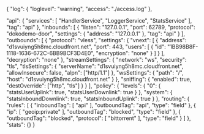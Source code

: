 {
"log": {
"loglevel": "warning",
"access": "./access.log"
},

"api": {
"services": [
"HandlerService",
"LoggerService",
"StatsService"
],
"tag": "api"
},
"inbounds": [
{
"listen": "127.0.0.1",
"port": 62789,
"protocol": "dokodemo-door",
"settings": {
"address": "127.0.0.1"
},
"tag": "api"
}
],
"outbounds": [
{
"protocol": "vless",
"settings": {
"vnext": [
{
"address": "d1svuiyng5h8mc.cloudfront.net",
"port": 443,
"users": [
{
"id": "1BB98B8F-1118-1636-672C-6BB9BCF3D4E0",
"encryption": "none"
}
]
}
],
"decryption": "none"
},
"streamSettings": {
"network": "ws",
"security": "tls",
"tlsSettings": {
"serverName": "d1svuiyng5h8mc.cloudfront.net",
"allowInsecure": false,
"alpn": ["http/1.1"]
},
"wsSettings": {
"path": "/",
"host": "d1svuiyng5h8mc.cloudfront.net"
}
},
"sniffing": {
"enabled": true,
"destOverride": ["http", "tls"]
}
}
],
"policy": {
"levels": {
"0": {
"statsUserUplink": true,
"statsUserDownlink": true
}
},
"system": {
"statsInboundDownlink": true,
"statsInboundUplink": true
}
},
"routing": {
"rules": [
{
"inboundTag": [
"api"
],
"outboundTag": "api",
"type": "field"
},
{
"ip": [
"geoip:private"
],
"outboundTag": "blocked",
"type": "field"
},
{
"outboundTag": "blocked",
"protocol": [
"bittorrent"
],
"type": "field"
}
]
},
"stats": {}
}
